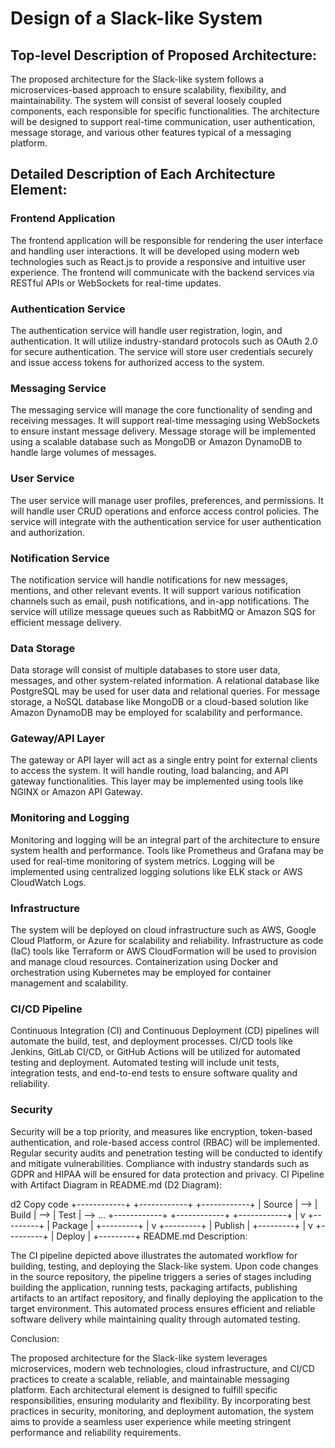 # Design of a Slack-like System

## Top-level Description of Proposed Architecture:

The proposed architecture for the Slack-like system follows a microservices-based approach to ensure scalability, flexibility, and maintainability. The system will consist of several loosely coupled components, each responsible for specific functionalities. The architecture will be designed to support real-time communication, user authentication, message storage, and various other features typical of a messaging platform.

## Detailed Description of Each Architecture Element:

### Frontend Application

The frontend application will be responsible for rendering the user interface and handling user interactions.
It will be developed using modern web technologies such as React.js to provide a responsive and intuitive user experience.
The frontend will communicate with the backend services via RESTful APIs or WebSockets for real-time updates.
### Authentication Service

The authentication service will handle user registration, login, and authentication.
It will utilize industry-standard protocols such as OAuth 2.0 for secure authentication.
The service will store user credentials securely and issue access tokens for authorized access to the system.
### Messaging Service

The messaging service will manage the core functionality of sending and receiving messages.
It will support real-time messaging using WebSockets to ensure instant message delivery.
Message storage will be implemented using a scalable database such as MongoDB or Amazon DynamoDB to handle large volumes of messages.
### User Service

The user service will manage user profiles, preferences, and permissions.
It will handle user CRUD operations and enforce access control policies.
The service will integrate with the authentication service for user authentication and authorization.
### Notification Service

The notification service will handle notifications for new messages, mentions, and other relevant events.
It will support various notification channels such as email, push notifications, and in-app notifications.
The service will utilize message queues such as RabbitMQ or Amazon SQS for efficient message delivery.
### Data Storage

Data storage will consist of multiple databases to store user data, messages, and other system-related information.
A relational database like PostgreSQL may be used for user data and relational queries.
For message storage, a NoSQL database like MongoDB or a cloud-based solution like Amazon DynamoDB may be employed for scalability and performance.
### Gateway/API Layer

The gateway or API layer will act as a single entry point for external clients to access the system.
It will handle routing, load balancing, and API gateway functionalities.
This layer may be implemented using tools like NGINX or Amazon API Gateway.
### Monitoring and Logging

Monitoring and logging will be an integral part of the architecture to ensure system health and performance.
Tools like Prometheus and Grafana may be used for real-time monitoring of system metrics.
Logging will be implemented using centralized logging solutions like ELK stack or AWS CloudWatch Logs.
### Infrastructure

The system will be deployed on cloud infrastructure such as AWS, Google Cloud Platform, or Azure for scalability and reliability.
Infrastructure as code (IaC) tools like Terraform or AWS CloudFormation will be used to provision and manage cloud resources.
Containerization using Docker and orchestration using Kubernetes may be employed for container management and scalability.
### CI/CD Pipeline

Continuous Integration (CI) and Continuous Deployment (CD) pipelines will automate the build, test, and deployment processes.
CI/CD tools like Jenkins, GitLab CI/CD, or GitHub Actions will be utilized for automated testing and deployment.
Automated testing will include unit tests, integration tests, and end-to-end tests to ensure software quality and reliability.
### Security

Security will be a top priority, and measures like encryption, token-based authentication, and role-based access control (RBAC) will be implemented.
Regular security audits and penetration testing will be conducted to identify and mitigate vulnerabilities.
Compliance with industry standards such as GDPR and HIPAA will be ensured for data protection and privacy.
CI Pipeline with Artifact Diagram in README.md (D2 Diagram):

d2
Copy code
+------------+       +------------+       +------------+
|   Source   |  -->  |   Build    |  -->  |   Test     |  --> ...
+------------+       +------------+       +------------+
                         |
                         v
                    +---------+
                    | Package |
                    +---------+
                         |
                         v
                    +---------+
                    | Publish |
                    +---------+
                         |
                         v
                    +---------+
                    |   Deploy   |
                    +---------+
README.md Description:

The CI pipeline depicted above illustrates the automated workflow for building, testing, and deploying the Slack-like system. Upon code changes in the source repository, the pipeline triggers a series of stages including building the application, running tests, packaging artifacts, publishing artifacts to an artifact repository, and finally deploying the application to the target environment. This automated process ensures efficient and reliable software delivery while maintaining quality through automated testing.

Conclusion:

The proposed architecture for the Slack-like system leverages microservices, modern web technologies, cloud infrastructure, and CI/CD practices to create a scalable, reliable, and maintainable messaging platform. Each architectural element is designed to fulfill specific responsibilities, ensuring modularity and flexibility. By incorporating best practices in security, monitoring, and deployment automation, the system aims to provide a seamless user experience while meeting stringent performance and reliability requirements.
